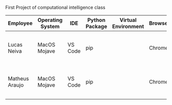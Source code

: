 First Project of computational intelligence class

| Employee       | Operating System | IDE     | Python Package | Virtual Environment | Browser | CPU                   | RAM   | GPU                          |
| -------------- | ---------------- | ------- | -------------- | ------------------- | ------- | --------------------- | ----- | ---------------------------- |
| Lucas Neiva    | MacOS Mojave     | VS Code | pip            |                     | Chrome  | 2,6 GHz Intel Core i7 | 16 GB | Intel Iris 1536 MB           |
| Matheus Araujo | MacOS Mojave     | VS Code | pip            |                     | Chrome  | 2,4 GHz Intel Core i5 | 8 GB  | Intel Iris Plus Graphics 655 |
